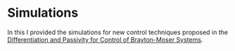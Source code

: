 # Simulations
In this I provided the simulations for new control techniques proposed in the [Differentiation and Passivity for Control of Brayton-Moser Systems](https://arxiv.org/abs/1811.02838).
